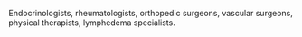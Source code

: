 Endocrinologists, rheumatologists, orthopedic surgeons, vascular surgeons, physical therapists, lymphedema specialists.